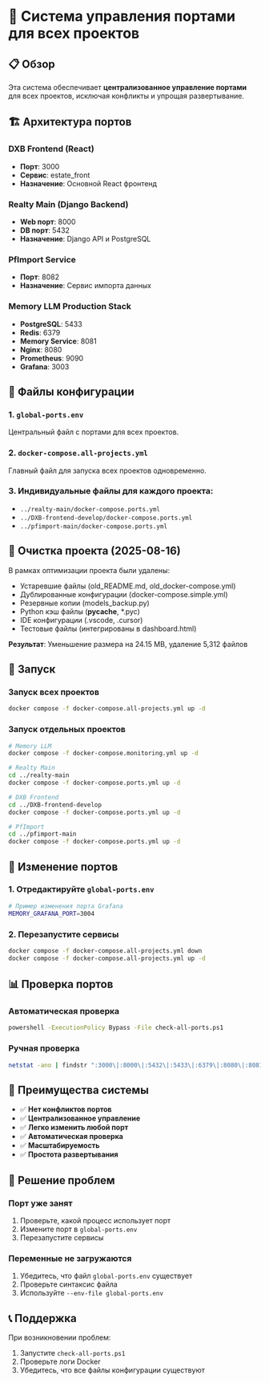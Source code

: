# 🚀 Система управления портами для всех проектов

## 📋 Обзор

Эта система обеспечивает **централизованное управление портами** для всех проектов, исключая конфликты и упрощая развертывание.

## 🏗️ Архитектура портов

### DXB Frontend (React)
- **Порт**: 3000
- **Сервис**: estate_front
- **Назначение**: Основной React фронтенд

### Realty Main (Django Backend)
- **Web порт**: 8000
- **DB порт**: 5432
- **Назначение**: Django API и PostgreSQL

### PfImport Service
- **Порт**: 8082
- **Назначение**: Сервис импорта данных

### Memory LLM Production Stack
- **PostgreSQL**: 5433
- **Redis**: 6379
- **Memory Service**: 8081
- **Nginx**: 8080
- **Prometheus**: 9090
- **Grafana**: 3003

## 📁 Файлы конфигурации

### 1. `global-ports.env`
Центральный файл с портами для всех проектов.

### 2. `docker-compose.all-projects.yml`
Главный файл для запуска всех проектов одновременно.

### 3. Индивидуальные файлы для каждого проекта:
- `../realty-main/docker-compose.ports.yml`
- `../DXB-frontend-develop/docker-compose.ports.yml`
- `../pfimport-main/docker-compose.ports.yml`

## 🧹 Очистка проекта (2025-08-16)

В рамках оптимизации проекта были удалены:
- Устаревшие файлы (old_README.md, old_docker-compose.yml)
- Дублированные конфигурации (docker-compose.simple.yml)
- Резервные копии (models_backup.py)
- Python кэш файлы (__pycache__, *.pyc)
- IDE конфигурации (.vscode, .cursor)
- Тестовые файлы (интегрированы в dashboard.html)

**Результат**: Уменьшение размера на 24.15 MB, удаление 5,312 файлов

## 🚀 Запуск

### Запуск всех проектов
```bash
docker compose -f docker-compose.all-projects.yml up -d
```

### Запуск отдельных проектов
```bash
# Memory LLM
docker compose -f docker-compose.monitoring.yml up -d

# Realty Main
cd ../realty-main
docker compose -f docker-compose.ports.yml up -d

# DXB Frontend
cd ../DXB-frontend-develop
docker compose -f docker-compose.ports.yml up -d

# PfImport
cd ../pfimport-main
docker compose -f docker-compose.ports.yml up -d
```

## 🔧 Изменение портов

### 1. Отредактируйте `global-ports.env`
```bash
# Пример изменения порта Grafana
MEMORY_GRAFANA_PORT=3004
```

### 2. Перезапустите сервисы
```bash
docker compose -f docker-compose.all-projects.yml down
docker compose -f docker-compose.all-projects.yml up -d
```

## 📊 Проверка портов

### Автоматическая проверка
```bash
powershell -ExecutionPolicy Bypass -File check-all-ports.ps1
```

### Ручная проверка
```bash
netstat -ano | findstr ":3000\|:8000\|:5432\|:5433\|:6379\|:8080\|:8081\|:8082\|:9090\|:3003"
```

## 🎯 Преимущества системы

- ✅ **Нет конфликтов портов**
- ✅ **Централизованное управление**
- ✅ **Легко изменить любой порт**
- ✅ **Автоматическая проверка**
- ✅ **Масштабируемость**
- ✅ **Простота развертывания**

## 🚨 Решение проблем

### Порт уже занят
1. Проверьте, какой процесс использует порт
2. Измените порт в `global-ports.env`
3. Перезапустите сервисы

### Переменные не загружаются
1. Убедитесь, что файл `global-ports.env` существует
2. Проверьте синтаксис файла
3. Используйте `--env-file global-ports.env`

## 📞 Поддержка

При возникновении проблем:
1. Запустите `check-all-ports.ps1`
2. Проверьте логи Docker
3. Убедитесь, что все файлы конфигурации существуют
